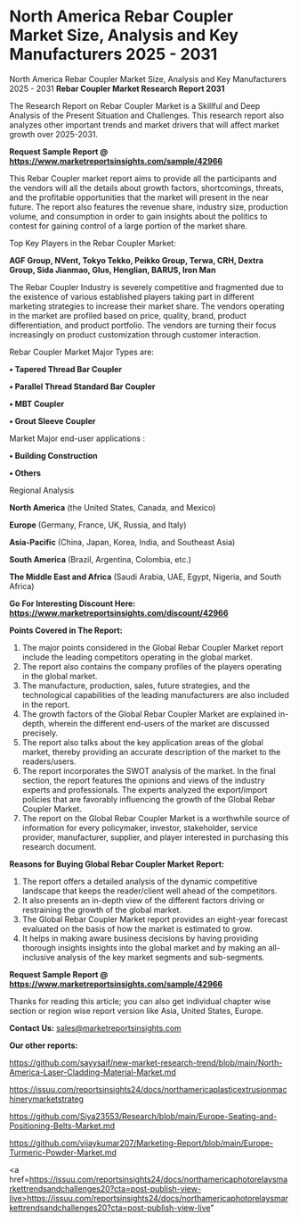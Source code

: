 # North America Rebar Coupler Market Size, Analysis and Key Manufacturers 2025 - 2031
North America Rebar Coupler Market Size, Analysis and Key Manufacturers 2025 - 2031
<strong>Rebar Coupler Market Research Report 2031</strong>

The Research Report on Rebar Coupler Market is a Skillful and Deep Analysis of the Present Situation and Challenges. This research report also analyzes other important trends and market drivers that will affect market growth over 2025-2031.

<strong>Request Sample Report @ <a href=https://www.marketreportsinsights.com/sample/42966>https://www.marketreportsinsights.com/sample/42966</a></strong>

This Rebar Coupler market report aims to provide all the participants and the vendors will all the details about growth factors, shortcomings, threats, and the profitable opportunities that the market will present in the near future. The report also features the revenue share, industry size, production volume, and consumption in order to gain insights about the politics to contest for gaining control of a large portion of the market share.

Top Key Players in the Rebar Coupler Market:

<strong>AGF Group, NVent, Tokyo Tekko, Peikko Group, Terwa, CRH, Dextra Group, Sida Jianmao, Glus, Henglian, BARUS, Iron Man</strong>

The Rebar Coupler Industry is severely competitive and fragmented due to the existence of various established players taking part in different marketing strategies to increase their market share. The vendors operating in the market are profiled based on price, quality, brand, product differentiation, and product portfolio. The vendors are turning their focus increasingly on product customization through customer interaction.

Rebar Coupler Market Major Types are:

<strong>•  Tapered Thread Bar Coupler

•  Parallel Thread Standard Bar Coupler

•  MBT Coupler

•  Grout Sleeve Coupler</strong>

Market Major end-user applications :

<strong>•  Building Construction

•  Others</strong>

Regional Analysis

</u><strong><b>North America</b></strong> (the United States, Canada, and Mexico)

<strong><b>Europe </b></strong>(Germany, France, UK, Russia, and Italy)

<strong><b>Asia-Pacific</b></strong> (China, Japan, Korea, India, and Southeast Asia)

<strong><b>South America</b></strong> (Brazil, Argentina, Colombia, etc.)

<strong><b>The Middle East and Africa</b></strong> (Saudi Arabia, UAE, Egypt, Nigeria, and South Africa)

<strong>Go For Interesting Discount Here: <a href=https://www.marketreportsinsights.com/discount/42966>https://www.marketreportsinsights.com/discount/42966</a></strong>

<strong>Points Covered in The Report:</strong>
<ol>
  <li>The major points considered in the Global Rebar Coupler Market report include the leading competitors operating in the global market.</li>
  <li>The report also contains the company profiles of the players operating in the global market.</li>
  <li>The manufacture, production, sales, future strategies, and the technological capabilities of the leading manufacturers are also included in the report.</li>
  <li>The growth factors of the Global Rebar Coupler Market are explained in-depth, wherein the different end-users of the market are discussed precisely.</li>
  <li>The report also talks about the key application areas of the global market, thereby providing an accurate description of the market to the readers/users.</li>
  <li>The report incorporates the SWOT analysis of the market. In the final section, the report features the opinions and views of the industry experts and professionals. The experts analyzed the export/import policies that are favorably influencing the growth of the Global Rebar Coupler Market.</li>
  <li>The report on the Global Rebar Coupler Market is a worthwhile source of information for every policymaker, investor, stakeholder, service provider, manufacturer, supplier, and player interested in purchasing this research document.</li>
</ol>
<strong>Reasons for Buying Global Rebar Coupler Market Report:</strong>

<ol>
  <li>The report offers a detailed analysis of the dynamic competitive landscape that keeps the reader/client well ahead of the competitors.</li>
  <li>It also presents an in-depth view of the different factors driving or restraining the growth of the global market.</li>
  <li>The Global Rebar Coupler Market report provides an eight-year forecast evaluated on the basis of how the market is estimated to grow.</li>
  <li>It helps in making aware business decisions by having providing thorough insights insights into the global market and by making an all-inclusive analysis of the key market segments and sub-segments.</li>
</ol>
<strong>Request Sample Report @ <a href=https://www.marketreportsinsights.com/sample/42966>https://www.marketreportsinsights.com/sample/42966</a></strong>


Thanks for reading this article; you can also get individual chapter wise section or region wise report version like Asia, United States, Europe.

<strong>Contact Us:</strong>
sales@marketreportsinsights.com

<strong>Our other reports:</strong>

<a href=https://github.com/sayysaif/new-market-research-trend/blob/main/North-America-Laser-Cladding-Material-Market.md>https://github.com/sayysaif/new-market-research-trend/blob/main/North-America-Laser-Cladding-Material-Market.md</a>

<a href=https://issuu.com/reportsinsights24/docs/northamericaplasticextrusionmachinerymarketstrateg>https://issuu.com/reportsinsights24/docs/northamericaplasticextrusionmachinerymarketstrateg</a>

<a href=https://github.com/Siya23553/Research/blob/main/Europe-Seating-and-Positioning-Belts-Market.md>https://github.com/Siya23553/Research/blob/main/Europe-Seating-and-Positioning-Belts-Market.md</a>

<a href=https://github.com/vijaykumar207/Marketing-Report/blob/main/Europe-Turmeric-Powder-Market.md>https://github.com/vijaykumar207/Marketing-Report/blob/main/Europe-Turmeric-Powder-Market.md</a>

<a href=https://issuu.com/reportsinsights24/docs/northamericaphotorelaysmarkettrendsandchallenges20?cta=post-publish-view-live>https://issuu.com/reportsinsights24/docs/northamericaphotorelaysmarkettrendsandchallenges20?cta=post-publish-view-live</a>"
